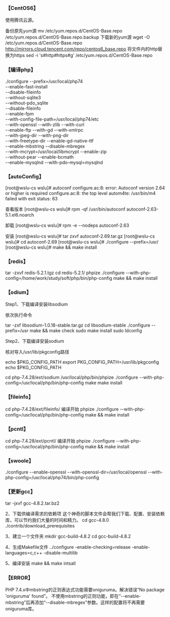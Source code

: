 	
### 【CentOS6】
使用腾讯云源。

备份原先yum源
mv /etc/yum.repos.d/CentOS-Base.repo /etc/yum.repos.d/CentOS-Base.repo.backup
下载新的yum源
wget -O /etc/yum.repos.d/CentOS-Base.repo http://mirrors.cloud.tencent.com/repo/centos6_base.repo
将文件内的http替换为https
sed -i 's#http#https#g' /etc/yum.repos.d/CentOS-Base.repo


### 【编译php】
./configure --prefix=/usr/local/php74 \
--enable-fast-install \
--disable-fileinfo \
--without-sqlite3 \
--without-pdo_sqlite \
--disable-fileinfo \
--enable-fpm \
--with-config-file-path=/usr/local/php74/etc \
--with-openssl --with-zlib --with-curl \
--enable-ftp --with-gd --with-xmlrpc \
--with-jpeg-dir --with-png-dir \
--with-freetype-dir --enable-gd-native-ttf \
--enable-mbstring --disable-mbregex \
--with-mcrypt=/usr/local/libmcrypt --enable-zip  \
--without-pear --enable-bcmath \
--enable-mysqlnd --with-pdo-mysql=mysqlnd


### 【autoConfig】
[root@wslu-cs wslu]# autoconf
configure.ac:8: error: Autoconf version 2.64 or higher is required
configure.ac:8: the top level
autom4te: /usr/bin/m4 failed with exit status: 63

查看版本
[root@wslu-cs wslu]# rpm -qf /usr/bin/autoconf
autoconf-2.63-5.1.el6.noarch

卸载
[root@wslu-cs wslu]# rpm -e --nodeps autoconf-2.63

安装
[root@wslu-cs wslu]# tar zxvf autoconf-2.69.tar.gz
[root@wslu-cs wslu]# cd autoconf-2.69
[root@wslu-cs wslu]# ./configure --prefix=/usr/
[root@wslu-cs wslu]# make && make install

### 【redis】
tar -zxvf redis-5.2.1.tgz
cd redis-5.2.1/
phpize
./configure --with-php-config=/home/work/study/soft/php/bin/php-config
make && make install

### 【odium】
Step1、下载编译安装libsodium

依次执行命令

tar -zxf libsodium-1.0.18-stable.tar.gz
cd libsodium-stable
./configure --prefix=/usr
make && make check
sudo make install
sudo ldconfig

Step2、下载编译安装sodium

核对导入/usr/lib/pkgconfig路径

echo  $PKG_CONFIG_PATH
export PKG_CONFIG_PATH=/usr/lib/pkgconfig
echo $PKG_CONFIG_PATH

cd php-7.4.28/ext/sodium
/usr/local/php/bin/phpize
./configure --with-php-config=/usr/local/php/bin/php-config
make
make install

### 【fileinfo】
cd php-7.4.28/ext/fileinfo/
编译开始
phpize
./configure --with-php-config=/usr/local/php/bin/php-config
make && make install

### 【pcntl】
cd php-7.4.28/ext/pcntl/
编译开始
phpize
./configure --with-php-config=/usr/local/php/bin/php-config
make && make install

### 【swoole】
./configure --enable-openssl --with-openssl-dir=/usr/local/openssl  --with-php-config=/usr/local/php74/bin/php-config


### 【更新gcc】
tar -jxvf gcc-4.8.2.tar.bz2

2、下载供编译需求的依赖项
    这个神奇的脚本文件会帮我们下载、配置、安装依赖库，可以节约我们大量的时间和精力。
cd gcc-4.8.0
./contrib/download_prerequisites

3、建立一个文件夹
mkdir gcc-build-4.8.2
cd gcc-build-4.8.2

4、生成Makefile文件
../configure -enable-checking=release -enable-languages=c,c++ -disable-multilib

5、编译安装
make && make intsall




### 【ERROR】
PHP 7.4.x中mbstring的正则表达式功能需要oniguruma。解决错误“No package 'oniguruma' found”。
不使用mbstring的正则功能，即在“--enable-mbstring”后再添加“--disable-mbregex”参数。这样的配置将不再需要oniguruma库。